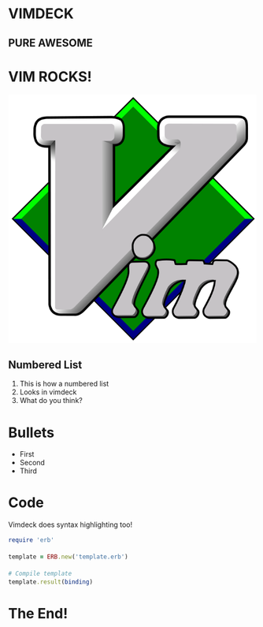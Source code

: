 # VIMDECK

## PURE AWESOME


# VIM ROCKS!

![](img/vim.png)


## Numbered List

1. This is how a numbered list
2. Looks in vimdeck
3. What do you think?


# Bullets

- First
- Second
- Third


# Code

Vimdeck does syntax highlighting too!

```ruby
require 'erb'

template = ERB.new('template.erb')

# Compile template
template.result(binding)
```


# The End!
